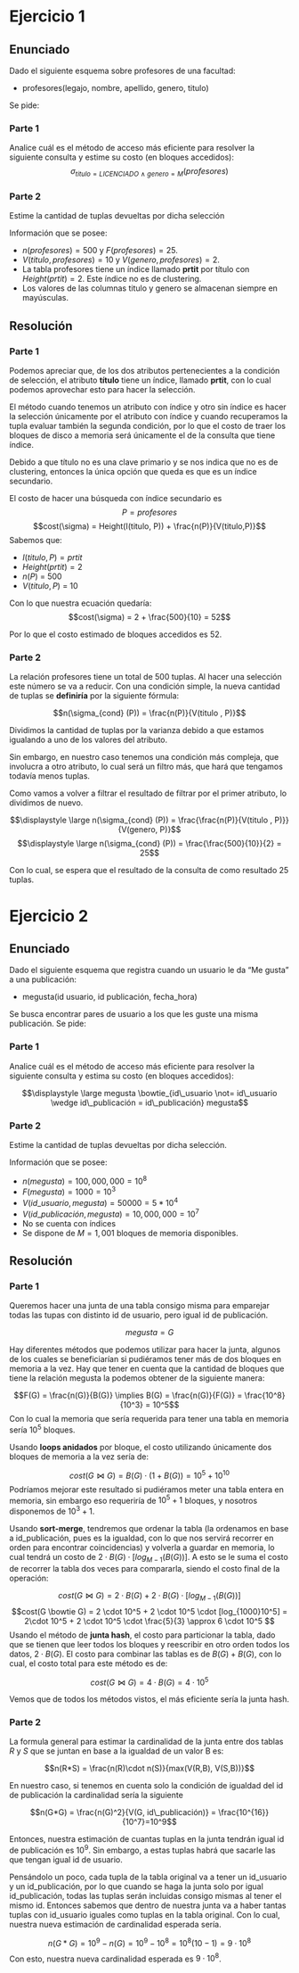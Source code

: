 # Ejercicio 1

## Enunciado

Dado el siguiente esquema sobre profesores de una facultad:
- profesores(legajo, nombre, apellido, genero, titulo) 

Se pide: 
### Parte 1

Analice cuál es el método de acceso más eficiente para resolver la siguiente consulta y estime su costo (en bloques accedidos):
$$\sigma_{titulo=LICENCIADO\  \wedge \ genero=M}(profesores)$$
### Parte 2 

Estime la cantidad de tuplas devueltas por dicha selección

Información que se posee: 
- $n(profesores) = 500$ y $F(profesores) = 25$. 
- $V(titulo, profesores) = 10$ y $V(genero, profesores) = 2$. 
- La tabla profesores tiene un índice llamado **prtit** por título con $Height(prtit) = 2$. Este índice no es de clustering. 
- Los valores de las columnas titulo y genero se almacenan siempre en mayúsculas.

## Resolución

### Parte 1

Podemos apreciar que, de los dos atributos pertenecientes a la condición de selección, el atributo **título** tiene un índice, llamado **prtit**, con lo cual podemos aprovechar esto para hacer la selección.

El método cuando tenemos un atributo con índice y otro sin índice es hacer la selección únicamente por el atributo con índice y cuando recuperamos la tupla evaluar también la segunda condición, por lo que el costo de traer los bloques de disco a memoria será únicamente el de la consulta que tiene índice.

Debido a que título no es una clave primario y se nos indica que no es de clustering, entonces la única opción que queda es que es un índice secundario.

El costo de hacer una búsqueda con índice secundario es
$$P = profesores$$
$$cost(\sigma) = Height(I(titulo, P)) + \frac{n(P)}{V(titulo,P)}$$
Sabemos que:

- $I(titulo, P) = prtit$
- $Height(prtit) = 2$
- $n(P)$ = 500
- $V(titulo, P)$ = 10

Con lo que nuestra ecuación quedaría:
$$cost(\sigma) = 2 + \frac{500}{10} = 52$$

Por lo que el costo estimado de bloques accedidos es 52.

### Parte 2

La relación profesores tiene un total de 500 tuplas. Al hacer una selección este número se va a reducir. 
Con una condición simple, la nueva cantidad de tuplas se **definiría** por la siguiente fórmula:

$$n(\sigma_{cond} (P)) = \frac{n(P)}{V(titulo , P)}$$

Dividimos la cantidad de tuplas por la varianza debido a que estamos igualando a uno de los valores del atributo.

Sin embargo, en nuestro caso tenemos una condición más compleja, que involucra a otro atributo, lo cual será un filtro más, que hará que tengamos todavía menos tuplas. 

Como vamos a volver a filtrar el resultado de filtrar por el primer atributo, lo dividimos de nuevo.

$$\displaystyle \large n(\sigma_{cond} (P)) = \frac{\frac{n(P)}{V(titulo , P)}}{V(genero, P)}$$
$$\displaystyle \large n(\sigma_{cond} (P)) = \frac{\frac{500}{10}}{2} = 25$$

Con lo cual, se espera que el resultado de la consulta de como resultado 25 tuplas.

# Ejercicio 2

## Enunciado

Dado el siguiente esquema que registra cuando un usuario le da “Me gusta” a una publicación:

- megusta(id usuario, id publicación, fecha_hora)

Se busca encontrar pares de usuario a los que les guste una misma publicación. Se pide:

### Parte 1

Analice cuál es el método de acceso más eficiente para resolver la siguiente consulta y estima su costo (en bloques accedidos):

$$\displaystyle \large megusta \bowtie_{id\_usuario \not= id\_usuario \wedge id\_publicación = id\_publicación} megusta$$

### Parte 2

Estime la cantidad de tuplas devueltas por dicha selección.

Información que se posee:

- $n(megusta) = 100,000,000 = 10^8$
- $F(megusta) = 1000 = 10^3$
- $V(id\_usuario, megusta) = 50000 = 5 * 10^4$ 
- $V(id\_publicación, megusta) =10,000,000 = 10^7$ 
- No se cuenta con índices 
- Se dispone de $M = 1,001$ bloques de memoria disponibles.

## Resolución

### Parte 1

Queremos hacer una junta de una tabla consigo misma para emparejar todas las tupas con distinto id de usuario, pero igual id de publicación.

$$megusta = G$$

Hay diferentes métodos que podemos utilizar para hacer la junta, algunos de los cuales se beneficiarían si pudiéramos tener más de dos bloques en memoria a la vez. Hay que tener en cuenta que la cantidad de bloques que tiene la relación megusta la podemos obtener de la siguiente manera:

$$F(G) = \frac{n(G)}{B(G)} \implies B(G) = \frac{n(G)}{F(G)} = \frac{10^8}{10^3} = 10^5$$
Con lo cual la memoria que sería requerida para tener una tabla en memoria sería $10^5$ bloques.

Usando **loops anidados** por bloque, el costo utilizando únicamente dos bloques de memoria a la vez sería de:

$$cost(G\bowtie G) = B(G) \cdot (1 + B(G)) = 10^5 + 10^{10}$$
Podríamos mejorar este resultado si pudiéramos meter una tabla entera en memoria, sin embargo eso requeriría de $10^5 + 1$ bloques, y nosotros disponemos de $10^3 + 1$.

Usando **sort-merge**, tendremos que ordenar la tabla (la ordenamos en base a id_publicación, pues es la igualdad, con lo que nos servirá recorrer en orden para encontrar coincidencias) y volverla a guardar en memoria, lo cual tendrá un costo de $2 \cdot B(G) \cdot [log_{M -1}(B(G))]$. A esto se le suma el costo de recorrer la tabla dos veces para compararla, siendo el costo final de la operación:

$$cost(G \bowtie G) = 2 \cdot B(G) + 2 \cdot B(G) \cdot [log_{M -1}(B(G))]$$ 
$$cost(G \bowtie G) = 2 \cdot 10^5 + 2 \cdot 10^5 \cdot [log_{1000}10^5] = 2\cdot 10^5 + 2 \cdot 10^5 \cdot \frac{5}{3} \approx 6 \cdot 10^5 $$ 
Usando el método de **junta hash**, el costo para particionar la tabla, dado que se tienen que leer todos los bloques y reescribir en otro orden todos los datos, $2 \cdot B(G)$. El costo para combinar las tablas es de $B(G) + B(G)$, con lo cual, el costo total para este método es de:

$$cost(G \bowtie G) = 4 \cdot B(G) = 4 \cdot 10^5$$


Vemos que de todos los métodos vistos, el más eficiente sería la junta hash.

### Parte 2

La formula general para estimar la cardinalidad de la junta entre dos tablas *R* y *S* que se juntan en base a la igualdad de un valor B es:

$$n(R*S) = \frac{n(R)\cdot n(S)}{max(V(R,B), V(S,B))}$$

En nuestro caso, si tenemos en cuenta solo la condición de igualdad del id de publicación la cardinalidad sería la siguiente

$$n(G*G) = \frac{n(G)^2}{V(G, id\_publicación)} = \frac{10^{16}}{10^7}=10^9$$

Entonces, nuestra estimación de cuantas tuplas en la junta tendrán igual id de publicación es $10^9$. Sin embargo, a estas tuplas habrá que sacarle las que tengan igual id de usuario. 

Pensándolo un poco, cada tupla de la tabla original va a tener un id_usuario y un id_publicación, por lo que cuando se haga la junta solo por igual id_publicación, todas las tuplas serán incluidas consigo mismas al tener el mismo id. Entonces sabemos que dentro de nuestra junta va a haber tantas tuplas con id_usuario iguales como tuplas en la tabla original. Con lo cual, nuestra nueva estimación de cardinalidad esperada sería.

$$n(G*G) = 10^9 - n(G) = 10^9 - 10^8 = 10^8 (10 - 1) = 9\cdot 10^8$$ 
Con esto, nuestra nueva cardinalidad esperada es $9\cdot 10^{8}$.